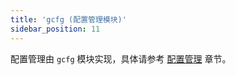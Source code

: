 ```yaml
---
title: 'gcfg (配置管理模块)'
sidebar_position: 11
---
```


配置管理由 `gcfg` 模块实现，具体请参考 [配置管理](output/goframe-v1.14-md/核心组件/配置管理) 章节。